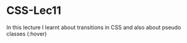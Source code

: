 # CSS-Lec11
In this lecture I learnt about transitions in CSS and also about pseudo classes (:hover)
